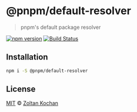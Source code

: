 # @pnpm/default-resolver

> pnpm's default package resolver

<!--@shields('npm', 'travis')-->
[![npm version](https://img.shields.io/npm/v/@pnpm/default-resolver.svg)](https://www.npmjs.com/package/@pnpm/default-resolver) [![Build Status](https://img.shields.io/travis/pnpm/default-resolver/master.svg)](https://travis-ci.org/pnpm/default-resolver)
<!--/@-->

## Installation

```sh
npm i -S @pnpm/default-resolver
```

## License

[MIT](./LICENSE) © [Zoltan Kochan](https://www.kochan.io/)
